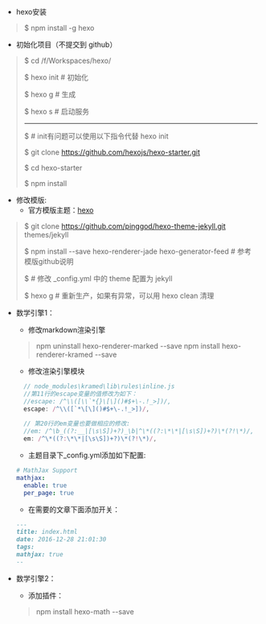 



- hexo安装

> $ npm install -g hexo

- 初始化项目（不提交到 github）

> $ cd /f/Workspaces/hexo/
>
> $ hexo init # 初始化
>
> $ hexo g # 生成 
>
> $ hexo s # 启动服务
>
> ----
>
> $ # init有问题可以使用以下指令代替 hexo init
>
> $ git clone https://github.com/hexojs/hexo-starter.git
>
> $ cd hexo-starter
>
> $ npm install 

- 修改模版: 
  - 官方模版主题：[hexo](https://hexo.io/themes/)

> $ git clone https://github.com/pinggod/hexo-theme-jekyll.git themes/jekyll
>
> $  npm install --save hexo-renderer-jade hexo-generator-feed # 参考模版github说明
>
> $ # 修改 _config.yml 中的 theme 配置为 jekyll
>
> $ hexo g # 重新生产，如果有异常，可以用 hexo clean 清理

- 数学引擎1：

  - 修改markdown渲染引擎

  > npm uninstall hexo-renderer-marked --save
  > npm install hexo-renderer-kramed --save
  - 修改渲染引擎模块

  ```js
    // node_modules\kramed\lib\rules\inline.js 
    //第11行的escape变量的值修改为如下：
    //escape: /^\\([\\`*{}\[\]()#$+\-.!_>])/,
    escape: /^\\([`*\[\]()#$+\-.!_>])/,
        
    // 第20行的em变量也要做相应的修改:
    //em: /^\b_((?:__|[\s\S])+?)_\b|^\*((?:\*\*|[\s\S])+?)\*(?!\*)/,
    em: /^\*((?:\*\*|[\s\S])+?)\*(?!\*)/,
  ```

  - 主题目录下_config.yml添加如下配置:

  ```yaml
  # MathJax Support
  mathjax:
    enable: true
    per_page: true
  ```

  - 在需要的文章下面添加开关：

  ```markdown
  ---
  title: index.html
  date: 2016-12-28 21:01:30
  tags:
  mathjax: true
  --
  ```

- 数学引擎2：

  - 添加插件：

  > npm install hexo-math --save

